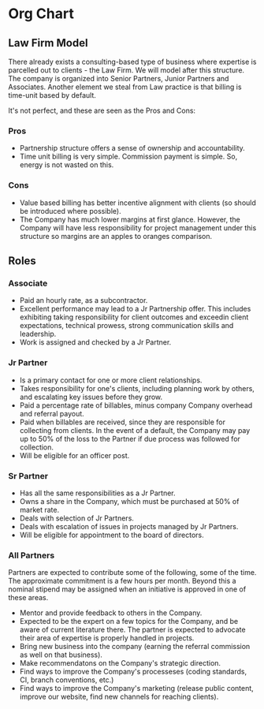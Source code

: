 
# Org Chart

## Law Firm Model
There already exists a consulting-based type of business where expertise is parcelled out to clients - the Law Firm. We will model after this structure. The company is organized into Senior Partners, Junior Partners and Associates. Another element we steal from Law practice is that billing is time-unit based by default.

It's not perfect, and these are seen as the Pros and Cons:

### Pros
  * Partnership structure offers a sense of ownership and accountability.
  * Time unit billing is very simple. Commission payment is simple. So, energy is not wasted on this.

### Cons
  * Value based billing has better incentive alignment with clients (so should be introduced where possible).
  * The Company has much lower margins at first glance. However, the Company will have less responsibility for project management under this structure so margins are an apples to oranges comparison.

## Roles

### Associate

  * Paid an hourly rate, as a subcontractor.
  * Excellent performance may lead to a Jr Partnership offer. This includes exhibiting taking responsibility for client outcomes and exceedin client expectations, technical prowess, strong communication skills and leadership.
  * Work is assigned and checked by a Jr Partner.

### Jr Partner
  * Is a primary contact for one or more client relationships.
  * Takes responsibility for one's clients, including planning work by others, and escalating key issues before they grow.
  * Paid a percentage rate of billables, minus company Company overhead and referral payout.
  * Paid when billables are received, since they are responsible for collecting from clients. In the event of a default, the Company may pay up to 50% of the loss to the Partner if due process was followed for collection.
  * Will be eligible for an officer post.

### Sr Partner 
  * Has all the same responsibilities as a Jr Partner.
  * Owns a share in the Company, which must be purchased at 50% of market rate.
  * Deals with selection of Jr Partners.
  * Deals with escalation of issues in projects managed by Jr Partners.
  * Will be eligible for appointment to the board of directors.

### All Partners
Partners are expected to contribute some of the following, some of the time. The approximate commitment is a few hours per month. Beyond this a nominal stipend may be assigned when an initiative is approved in one of these areas.
  * Mentor and provide feedback to others in the Company.
  * Expected to be the expert on a few topics for the Company, and be aware of current literature there. The partner is expected to advocate their area of expertise is properly handled in projects.
  * Bring new business into the company (earning the referral commission as well on that business).
  * Make recommendatons on the Company's strategic direction.
  * Find ways to improve the Company's processeses (coding standards, CI, branch conventions, etc.)
  * Find ways to improve the Company's marketing (release public content, improve our website, find new channels for reaching clients).
